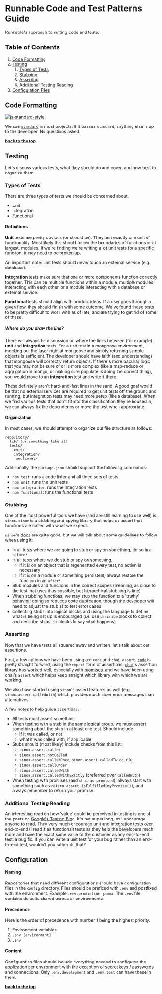 # Runnable Code and Test Patterns Guide

Runnable's approach to writing code and tests.

## Table of Contents

1. [Code Formatting](#code-formatting)
1. [Testing](#testing)
    1. [Types of Tests](#types-of-tests)
    1. [Stubbing](#stubbing)
    1. [Asserting](#asserting)
    1. [Additional Testing Reading](#additional-testing-reading)
1. [Configuration Files](#configs)

## Code Formatting

[![js-standard-style](https://cdn.rawgit.com/feross/standard/master/badge.svg)](https://github.com/feross/standard)

We use [`standard`](http://standardjs.com/) in most projects. If it passes `standard`, anything else is up to the developer. No questions asked.

**[back to the top](#table-of-contents)**

## Testing

Let's discuss various tests, what they should do and cover, and how best to organize them.

### Types of Tests

There are three types of tests we should be concerned about.

- Unit
- Integration
- Functional

#### Definitions

**Unit** tests are pretty obvious (or should be). They test exactly one unit of functionality. Most likely this should follow the boundaries of functions or at largest, modules. If we're finding we're writing a lot unit tests for a specific function, it may need to be broken up.

An important note: unit tests should _never_ touch an external service (e.g. database).

**Integration** tests make sure that one or more components function correctly together. This can be multiple functions within a module, multiple modules interacting with each other, or a module interacting with a database or external service.

**Functional** tests should align with product ideas. If a user goes through a given flow, they should finish with some outcome. We've found these tests to be pretty difficult to work with as of late, and are trying to get rid of some of these.

##### Where do you draw the line?

There will always be discussion on where the lines between (for example) **unit** and **integration** tests. For a unit test in a mongoose environment, mocking out the layer right at mongoose and simply returning sample objects is sufficient. The developer should have faith (and understanding) that mongoose will correctly return objects. If there's more paculiar logic that you may not be sure of or is more complex (like a map-reduce or aggrigation in mongo, or making sure populate is doing the correct thing), you would move to an **integration** test and write it there.

These definitely aren't hard-and-fast lines in the sand. A good goal would be that no external services are required to get unit tests off the ground and running, but integration tests may need more setup (like a database). When we find various tests that don't fit into the classification they're housed in, we can always fix the dependency or move the test when appropriate.

#### Organization

In most cases, we should attempt to organize our file structure as follows:

```
repository/
  lib/ (or something like it)
  tests/
    unit/
    integration/
    functional/
```

Additionally, the `package.json` should support the following commands:

- `npm test`: runs a code linter and all three sets of tests
- `npm unit`: runs the unit tests
- `npm integration`: runs the integration tests
- `npm functional`: runs the functional tests

### Stubbing

One of the most powerful tools we have (and are still learning to use well) is `sinon`. `sinon` is a stubbing and spying library that helps us assert that functions are called with what we expect.

`sinon`'s [docs](http://sinonjs.org/docs/) are quite good, but we will talk about some guidelines to follow when using it:

- In all tests where we are going to stub or spy on something, do so in a `before*`
- In all tests where we do stub or spy on something,
    - if it is on an object that is regenerated every test, no action is necessary
    - if it is on a module or something persistent, always restore the function in an `after*`
- Stub modules and functions in the correct scopes (meaning, as close to the test that uses it as possible, but hierarchical stubbing is fine)
- When stubbing functions, we may stub the function to a 'truthy' behavior; doing so reduces code duplication, though the developer will need to adjust the stub(s) to test error cases
- Collecting stubs into logical blocks and using the language to define what is being set up is encouraged (i.e. use `describe` blocks to collect and describe stubs, `it` blocks to say what happens)

### Asserting

Now that we have tests all squared away and written, let's talk about our assertions.

First, a few options we have been using are `code` and `chai.assert`. [`code`](https://github.com/hapijs/code) is pretty straight forward, using the `expect` form of assertions. [`chai`](https://github.com/chaijs/chai)'s assertion library has worked well, especially with [promises](https://github.com/domenic/chai-as-promised), and we have been using chai's `assert` which helps keep straight which library with which we are working.

We also have started using `sinon`'s assert features as well (e.g. `sinon.assert.calledWith`) which provides much nicer error messages than alternatives.

A few notes to help guide assertions:

- All tests must assert something
- When testing with a stub in the same logical group, we must assert something about the stub in at least one test. Should include
    - if it was called, or not
    - what it was called with, if applicable
- Stubs should (most likely) include checks from this list:
    - `sinon.assert.called`
    - `sinon.assert.notCalled`
    - `sinon.assert.calledOnce`, `sinon.assert.calledTwice`, etc.
    - `sinon.assert.callOrder`
    - `sinon.assert.calledWith`
    - `sinon.assert.calledWithExactly` (preferred over `calledWith`)
- When testing with promises (and `chai-as-promised`), always start with something such as `return assert.isFulfilled(myPromise())`, and always remember to return your promise.

### Additional Testing Reading

An interesting read on how 'value' could be perceived in testing is one of the posts on [Google's Testing Blog](http://googletesting.blogspot.com/2015/04/just-say-no-to-more-end-to-end-tests.html). It's not super long, so I encourage anyone to read. They very much encourage unit and integration tests over end-to-end (I read it as functional) tests as they help the developers much more and have the exact same value to the customer as any end-to-end test: a bug fix. If you can write a unit test for your bug rather than an end-to-end test, wouldn't you rather do that?

## Configuration

#### Naming

Repositories that need different configurations should have configuration files in the `config` directory. Files should be prefixed with `.env` and postfixed with the environment. Example `.env.production-gamma`. The `.env` file contains defaults shared across all environments.

#### Precedence

Here is the order of precedence with number 1 being the highest priority.

1. Environment variables
2. `.env.[environment]`
3. `.env`
 
#### Content

Configuration files should include everything needed to configures the application per environment with the exception of secret keys / passwords and connections. Only `.env.development` and `.env.test` can have these in them.

**[back to the top](#table-of-contents)**
